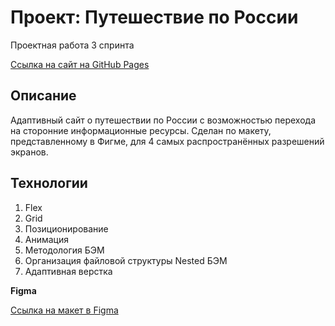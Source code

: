 # Проект: Путешествие по России
Проектная работа 3 спринта

[Ссылка на сайт на GitHub Pages](https://varvaranamar.github.io/russian-travel/index.html)

## **Описание**

Адаптивный сайт о путешествии по России с возможностью перехода на сторонние информационные ресурсы.
Сделан по макету, представленному в Фигме, для 4 самых распространённых разрешений экранов.

## **Технологии**

1. Flex
2. Grid
2. Позиционирование
4. Анимация
5. Методология БЭМ
6. Организация файловой структуры Nested БЭМ
7. Адаптивная верстка

**Figma**

[Ссылка на макет в Figma](https://www.figma.com/file/5S2WSbEFL6awjVWJ0NWL8Q/Sprint-3_-Russia-_-desktop-mobile?node-id=28503%3A0)

